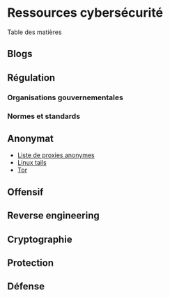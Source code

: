 # Ressources cybersécurité

Table des matières

## Blogs

## Régulation

### Organisations gouvernementales

### Normes et standards

## Anonymat

- [Liste de proxies anonymes](https://www.atomintersoft.com/products/alive-proxy/proxy-list/)
- [Linux tails](https://tails.net/index.fr.html)
- [Tor](https://www.torproject.org/)

## Offensif

## Reverse engineering

## Cryptographie

## Protection

## Défense
